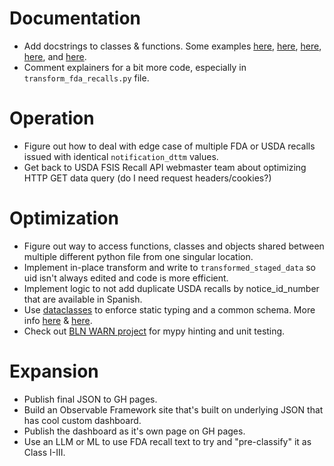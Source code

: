 # Documentation
* Add docstrings to classes & functions. Some examples [here](https://www.programiz.com/python-programming/docstrings), [here](https://www.dataquest.io/blog/documenting-in-python-with-docstrings/), [here](https://pandas.pydata.org/docs/development/contributing_docstring.html), [here](https://www.datacamp.com/tutorial/docstrings-python), and [here](https://www.geeksforgeeks.org/python-docstrings/).
* Comment explainers for a bit more code, especially in `transform_fda_recalls.py` file.

# Operation
* Figure out how to deal with edge case of multiple FDA or USDA recalls issued with identical `notification_dttm` values.
* Get back to USDA FSIS Recall API webmaster team about optimizing HTTP GET data query (do I need request headers/cookies?)

# Optimization
* Figure out way to access functions, classes and objects shared between multiple different python file from one singular location.
* Implement in-place transform and write to `transformed_staged_data` so uid isn't always edited and code is more efficient.
* Implement logic to not add duplicate USDA recalls by notice_id_number that are available in Spanish.
* Use [dataclasses](https://docs.python.org/3/library/dataclasses.html) to enforce static typing and a common schema. More info [here](https://www.dataquest.io/blog/how-to-use-python-data-classes/) & [here](https://www.datacamp.com/tutorial/python-data-classes).
* Check out [BLN WARN project](https://github.com/biglocalnews/warn-github-flow) for mypy hinting and unit testing.

# Expansion
* Publish final JSON to GH pages.
* Build an Observable Framework site that's built on underlying JSON that has cool custom dashboard.
* Publish the dashboard as it's own page on GH pages.
* Use an LLM or ML to use FDA recall text to try and "pre-classify" it as Class I-III.